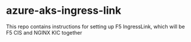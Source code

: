 # azure-aks-ingress-link
This repo contains instructions for setting up F5 IngressLink, which will be F5 CIS and NGINX KIC together
